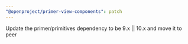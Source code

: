 ```yaml
---
"@openproject/primer-view-components": patch
---
```


Update the primer/primitives dependency to be 9.x || 10.x and move it to peer
